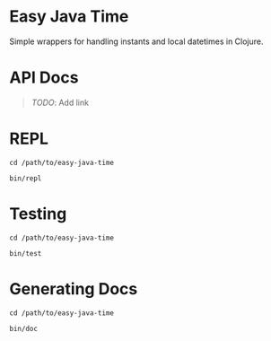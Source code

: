 # Easy Java Time

Simple wrappers for handling instants and local datetimes in Clojure.

# API Docs

> _TODO_: Add link

# REPL

```
cd /path/to/easy-java-time

bin/repl
```

# Testing

```
cd /path/to/easy-java-time

bin/test
```

# Generating Docs

```
cd /path/to/easy-java-time

bin/doc
```
